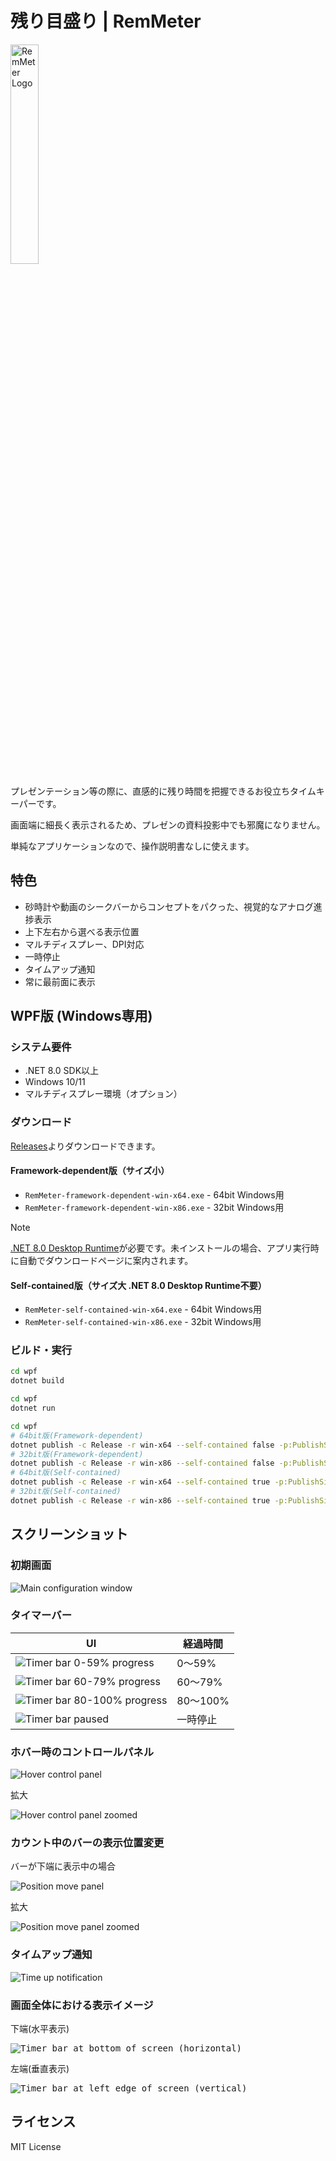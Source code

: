 # 残り目盛り | RemMeter

<img src="./images/logo.png" alt="RemMeter Logo" width="30%">

プレゼンテーション等の際に、直感的に残り時間を把握できるお役立ちタイムキーパーです。

画面端に細長く表示されるため、プレゼンの資料投影中でも邪魔になりません。

単純なアプリケーションなので、操作説明書なしに使えます。

## 特色

- 砂時計や動画のシークバーからコンセプトをパクった、視覚的なアナログ進捗表示
- 上下左右から選べる表示位置
- マルチディスプレー、DPI対応
- 一時停止
- タイムアップ通知
- 常に最前面に表示

## WPF版 (Windows専用)

### システム要件
- .NET 8.0 SDK以上
- Windows 10/11
- マルチディスプレー環境（オプション）

### ダウンロード

[Releases](https://github.com/yokenzan/rem-meter/releases)よりダウンロードできます。

#### Framework-dependent版（サイズ小）
- `RemMeter-framework-dependent-win-x64.exe` - 64bit Windows用
- `RemMeter-framework-dependent-win-x86.exe` - 32bit Windows用

> [!NOTE]
> [.NET 8.0 Desktop Runtime](https://dotnet.microsoft.com/download/dotnet/8.0)が必要です。未インストールの場合、アプリ実行時に自動でダウンロードページに案内されます。

#### Self-contained版（サイズ大 .NET 8.0 Desktop Runtime不要）
- `RemMeter-self-contained-win-x64.exe` - 64bit Windows用
- `RemMeter-self-contained-win-x86.exe` - 32bit Windows用

### ビルド・実行

```bash
cd wpf
dotnet build
```

```bash
cd wpf
dotnet run
```

```bash
cd wpf
# 64bit版(Framework-dependent)
dotnet publish -c Release -r win-x64 --self-contained false -p:PublishSingleFile=true
# 32bit版(Framework-dependent)
dotnet publish -c Release -r win-x86 --self-contained false -p:PublishSingleFile=true
# 64bit版(Self-contained)
dotnet publish -c Release -r win-x64 --self-contained true -p:PublishSingleFile=true
# 32bit版(Self-contained)
dotnet publish -c Release -r win-x86 --self-contained true -p:PublishSingleFile=true
```

## スクリーンショット

### 初期画面

![Main configuration window](./images/main-configuration-window.png)

### タイマーバー

| UI | 経過時間 |
|-----|-----|
| ![Timer bar 0-59% progress](./images/timer-bar-0_59.png) | 0～59% |
| ![Timer bar 60-79% progress](./images/timer-bar-60_79.png) | 60～79% |
| ![Timer bar 80-100% progress](./images/timer-bar-80_100.png) | 80～100% |
| ![Timer bar paused](./images/timer-bar-paused.png) | 一時停止 |

### ホバー時のコントロールパネル

![Hover control panel](./images/hover-control-panel.png)

拡大

![Hover control panel zoomed](./images/hover-control-panel-zoomed.png)

### カウント中のバーの表示位置変更

バーが下端に表示中の場合

![Position move panel](./images/position-move-panel.png)

拡大

![Position move panel zoomed](./images/position-move-panel-zoomed.png)

### タイムアップ通知

![Time up notification](./images/time-up-notification.png)

### 画面全体における表示イメージ

下端(水平表示)

<kbd>![Timer bar at bottom of screen (horizontal)](./images/full-screen-image-timer-bar-horizontal.png)</kbd>

左端(垂直表示)

<kbd>![Timer bar at left edge of screen (vertical)](./images/full-screen-image-timer-bar-vertical.png)</kbd>

## ライセンス

MIT License